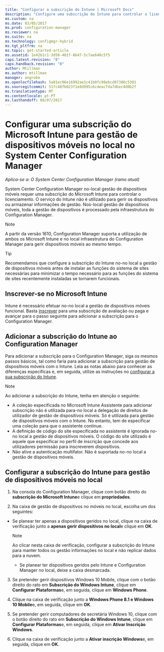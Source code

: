 ```yaml
---
title: "Configurar a subscrição do Intune | Microsoft Docs"
description: "Configure uma subscrição do Intune para controlar o licenciamento para a gestão de dispositivos móveis no local no System Center Configuration Manager."
ms.custom: na
ms.date: 03/05/2017
ms.prod: configuration-manager
ms.reviewer: na
ms.suite: na
ms.technology: configmgr-hybrid
ms.tgt_pltfrm: na
ms.topic: get-started-article
ms.assetid: 1e42b1c1-3d58-481f-8647-5c7ae640c5f5
caps.latest.revision: "8"
caps.handback.revision: "0"
author: Mtillman
ms.author: mtillman
manager: angrobe
ms.openlocfilehash: 5a81ec06e16992ae1c41b0fc98ebcd07386c5381
ms.sourcegitcommit: 51fc48fb023f1e8d995c6c4eacfda7dbec4d0b2f
ms.translationtype: MT
ms.contentlocale: pt-PT
ms.lasthandoff: 08/07/2017
---
```

# <a name="set-up-a-microsoft-intune-subscription-for-on-premises-mobile-device-management-in-system-center-configuration-manager"></a>Configurar uma subscrição do Microsoft Intune para gestão de dispositivos móveis no local no System Center Configuration Manager

*Aplica-se a: O System Center Configuration Manager (ramo atual)*

System Center Configuration Manager no\-local gestão de dispositivos móveis requer uma subscrição do Microsoft Intune para controlar o licenciamento. O serviço do Intune não é utilizado para gerir os dispositivos ou armazenar informações de gestão. Nos\-local gestão de dispositivos móveis, toda a gestão de dispositivos é processado pela infraestrutura do Configuration Manager.  

> [!NOTE]  
> A partir da versão 1610, Configuration Manager suporta a utilização de ambos os Microsoft Intune e no local infraestrutura do Configuration Manager para gerir dispositivos móveis ao mesmo tempo.   

> [!TIP]  
>  Recomendamos que configure a subscrição do Intune no\-no local a gestão de dispositivos móveis antes de instalar as funções do sistema de sites necessárias para minimizar o tempo necessário para as funções do sistema de sites recentemente instaladas se tornarem funcionais.  

##  <a name="sign-up-for-microsoft-intune"></a>Inscrever-se no Microsoft Intune  
 Intune é necessário efetuar no\-no local a gestão de dispositivos móveis funcional. Basta [inscrever](http://www.microsoft.com/en-us/server-cloud/products/microsoft-intune/) para uma subscrição de avaliação ou paga e avançar para o passo seguinte para adicionar a subscrição para o Configuration Manager.  

##  <a name="add-the-intune-subscription-to-configuration-manager"></a>Adicionar a subscrição do Intune ao Configuration Manager  
 Para adicionar a subscrição para o Configuration Manager, siga os mesmos passos básicos, tal como faria para adicionar a subscrição para gestão de dispositivos móveis com o Intune. Leia as notas abaixo para conhecer as diferenças específicas e, em seguida, utilize as instruções no [configurar a sua subscrição do Intune](../deploy-use/configure-intune-subscription.md).  

> [!NOTE]  
>  Ao adicionar a subscrição do Intune, tenha em atenção o seguinte:  
>   
>  -   A coleção especificada no Microsoft Intune Assistente para adicionar subscrição não é utilizada para\-no local a delegação de direitos de utilizador de gestão de dispositivos móveis. Só é utilizada para gestão de dispositivos móveis com o Intune. No entanto, tem de especificar uma coleção para que o assistente continue.  
> -   A definição de código do site especificada no assistente é ignorada no\-no local a gestão de dispositivos móveis. O código do site utilizado é aquele que especificar no perfil de inscrição que concede aos utilizadores permissão para inscreverem dispositivos.  
> -   Não ative a autenticação multifator. Não é suportada no\-no local a gestão de dispositivos móveis.  

##  <a name="configure-the-intune-subscription-for-on-premises-mobile-device-management"></a>Configurar a subscrição do Intune para gestão de dispositivos móveis no local  

1.  Na consola do Configuration Manager, clique com botão direito do **subscrição do Microsoft Intune**e clique em **propriedades**.  

2.  Na caixa de gestão de dispositivos no móveis no local, escolha um dos seguintes:

  - Se planear ter apenas a dispositivos geridos no local, clique na caixa de verificação junto a **apenas gerir dispositivos no local**e clique em **OK**.  

      > [!NOTE]  
      >  Ao clicar nesta caixa de verificação, configurar a subscrição do Intune para manter todos os gestão informações no local e não replicar dados para a nuvem.  

    - Se planear ter dispositivos geridos pelo Intune e Configuration Manager no local, deixe a caixa desmarcada.

3.  Se pretender gerir dispositivos Windows 10 Mobile, clique com o botão direito do rato em **Subscrição do Windows Intune**, clique em **Configurar Plataformas**e, em seguida, clique em  **Windows Phone**.  

4.  Clique na caixa de verificação junto a **Windows Phone 8.1 e Windows 10 Mobile**e, em seguida, clique em **OK**.  

5.  Se pretender gerir computadores de secretária Windows 10, clique com o botão direito do rato em **Subscrição do Windows Intune**, clique em **Configurar Plataformas**e, em seguida, clique em **Ativar Inscrição Windows**.  

6.  Clique na caixa de verificação junto a **Ativar inscrição Windows**e, em seguida, clique em **OK**.  
